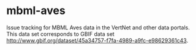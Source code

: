 # mbml-aves
Issue tracking for MBML Aves data in the VertNet and other data portals. This data set corresponds to GBIF data set http://www.gbif.org/dataset/45a34757-f7fa-4989-a9fc-e98629361c43.
